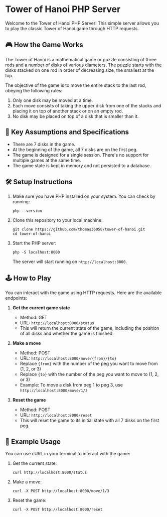 # Tower of Hanoi PHP Server

Welcome to the Tower of Hanoi PHP Server! This simple server allows you to play the classic Tower of Hanoi game through HTTP requests.

## 🎮 How the Game Works

The Tower of Hanoi is a mathematical game or puzzle consisting of three rods and a number of disks of various diameters. The puzzle starts with the disks stacked on one rod in order of decreasing size, the smallest at the top.

The objective of the game is to move the entire stack to the last rod, obeying the following rules:
1. Only one disk may be moved at a time.
2. Each move consists of taking the upper disk from one of the stacks and placing it on top of another stack or on an empty rod.
3. No disk may be placed on top of a disk that is smaller than it.

## 🚀 Key Assumptions and Specifications

- There are 7 disks in the game.
- At the beginning of the game, all 7 disks are on the first peg.
- The game is designed for a single session. There's no support for multiple games at the same time.
- The game state is kept in memory and not persisted to a database.

## 🛠️ Setup Instructions

1. Make sure you have PHP installed on your system. You can check by running:
   ```
   php --version
   ```

2. Clone this repository to your local machine:
   ```
   git clone https://github.com/thomas36058/tower-of-hanoi.git
   cd tower-of-hanoi
   ```

3. Start the PHP server:
   ```
   php -S localhost:8000
   ```

   The server will start running on `http://localhost:8000`.

## 🕹️ How to Play

You can interact with the game using HTTP requests. Here are the available endpoints:

1. **Get the current game state**
   - Method: GET
   - URL: `http://localhost:8000/status`
   - This will return the current state of the game, including the position of all disks and whether the game is finished.

2. **Make a move**
   - Method: POST
   - URL: `http://localhost:8000/move/{from}/{to}`
   - Replace `{from}` with the number of the peg you want to move from (1, 2, or 3)
   - Replace `{to}` with the number of the peg you want to move to (1, 2, or 3)
   - Example: To move a disk from peg 1 to peg 3, use `http://localhost:8000/move/1/3`

3. **Reset the game**
   - Method: POST
   - URL: `http://localhost:8000/reset`
   - This will reset the game to its initial state with all 7 disks on the first peg.

## 📝 Example Usage

You can use cURL in your terminal to interact with the game:

1. Get the current state:
   ```
   curl http://localhost:8000/status
   ```

2. Make a move:
   ```
   curl -X POST http://localhost:8000/move/1/3
   ```

3. Reset the game:
   ```
   curl -X POST http://localhost:8000/reset
   ```
